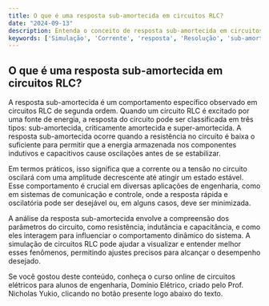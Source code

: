 ```yaml
---
title: O que é uma resposta sub-amortecida em circuitos RLC?
date: "2024-09-13"
description: Entenda o conceito de resposta sub-amortecida em circuitos RLC e sua importância na análise de circuitos de segunda ordem.
keywords: ['Simulação', 'Corrente', 'resposta', 'Resolução', 'sub-amortecida', 'amortecida', 'RLC']
---
```


## O que é uma resposta sub-amortecida em circuitos RLC?

A resposta sub-amortecida é um comportamento específico observado em circuitos RLC de segunda ordem. Quando um circuito RLC é excitado por uma fonte de energia, a resposta do circuito pode ser classificada em três tipos: sub-amortecida, criticamente amortecida e super-amortecida. A resposta sub-amortecida ocorre quando a resistência no circuito é baixa o suficiente para permitir que a energia armazenada nos componentes indutivos e capacitivos cause oscilações antes de se estabilizar.

Em termos práticos, isso significa que a corrente ou a tensão no circuito oscilará com uma amplitude decrescente até atingir um estado estável. Esse comportamento é crucial em diversas aplicações de engenharia, como em sistemas de comunicação e controle, onde a resposta rápida e oscilatória pode ser desejável ou, em alguns casos, deve ser minimizada.

A análise da resposta sub-amortecida envolve a compreensão dos parâmetros do circuito, como resistência, indutância e capacitância, e como eles interagem para influenciar o comportamento dinâmico do sistema. A simulação de circuitos RLC pode ajudar a visualizar e entender melhor esses fenômenos, permitindo ajustes precisos para alcançar o desempenho desejado.

Se você gostou deste conteúdo, conheça o curso online de circuitos elétricos para alunos de engenharia, Domínio Elétrico, criado pelo Prof. Nicholas Yukio, clicando no botão presente logo abaixo do texto.